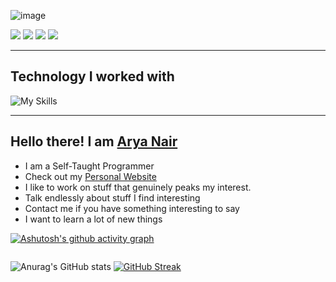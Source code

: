 
![image](https://user-images.githubusercontent.com/77779003/189520826-5f46e564-0f68-4b77-82fc-5a3c912f99d2.png)




<p>
<a href="https://wa.me/919920646238?text=Hi+Arya" target="_blank"><img src="https://img.shields.io/badge/WhatsApp-25D366?style=for-the-badge&logo=whatsapp&logoColor=white"></a>
<a href"mailto:aryaajitnair@gmail.com" target="_blank"><img src="https://img.shields.io/badge/Gmail-D14836?style=for-the-badge&logo=gmail&logoColor=white"></a>
<a href="https://www.instagram.com/aryarox/" target="_blank"><img src="https://img.shields.io/badge/Instagram-E4405F?style=for-the-badge&logo=instagram&logoColor=white"></a>
<a href="https://www.linkedin.com/in/arya-nair-2003/" target="_blank"><img src="https://img.shields.io/badge/LinkedIn-0077B5?style=for-the-badge&logo=linkedin&logoColor=white"></a>
</p>
<hr/>


## Technology I worked with

<p>
 
 ![My Skills](https://skillicons.dev/icons?i=androidstudio,c,cpp,css,django,docker,express,firebase,git,github,heroku,html,js,materialui,mongodb,nodejs,postgres,py,react,redux,ts)
 
</p>




<hr/>

## Hello there! I am <a href="https://arya-a-nair.github.io/new-personal-website/" target="_blank">Arya Nair</a>  

<ul>
  <li>I am a Self-Taught Programmer</li>
  <li>Check out my <a href="https://arya-a-nair.github.io/new-personal-website/" target="_blank">Personal Website</a></li>
  <li>I like to work on stuff that genuinely peaks my interest.</li>
  <li>Talk endlessly about stuff I find interesting</li>
  <li>Contact me if you have something interesting to say</li>
 <li>I want to learn a lot of new things</li>
</ul>

[![Ashutosh's github activity graph](https://activity-graph.herokuapp.com/graph?username=Arya-A-Nair&theme=react-dark)](https://github.com/ashutosh00710/github-readme-activity-graph)
<div style="display:flex;flex-direction:row">

![Anurag's GitHub stats](https://github-readme-stats.vercel.app/api?username=Arya-A-Nair&show_icons=true&theme=react&count_private=true)
[![GitHub Streak](https://github-readme-streak-stats.herokuapp.com/?user=Arya-A-Nair&theme=react)](https://git.io/streak-stats)

</div>



<!--
**Arya-A-Nair/Arya-A-Nair** is a ✨ _special_ ✨ repository because its `README.md` (this file) appears on your GitHub profile.

Here are some ideas to get you started:

- 🔭 I’m currently working on ...
- 🌱 I’m currently learning ...
- 👯 I’m looking to collaborate on ...
- 🤔 I’m looking for help with ...
- 💬 Ask me about ...
- 📫 How to reach me: ...
- 😄 Pronouns: ...
- ⚡ Fun fact: ...
-->
